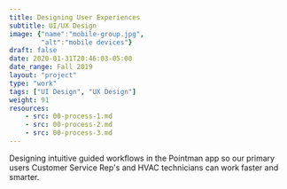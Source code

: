 ```yaml
---
title: Designing User Experiences
subtitle: UI/UX Design 
image: {"name":"mobile-group.jpg",
        "alt":"mobile devices"}
draft: false
date: 2020-01-31T20:46:03-05:00
date_range: Fall 2019
layout: "project"
type: "work"
tags: ["UI Design", "UX Design"]
weight: 91
resources:
    - src: 00-process-1.md
    - src: 00-process-2.md
    - src: 00-process-3.md
---
```

Designing intuitive guided workflows in the Pointman app so our primary users Customer Service Rep's and HVAC technicians can work faster and smarter.
